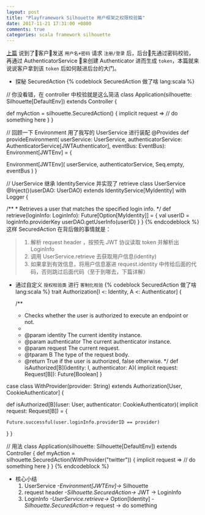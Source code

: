 ```yaml
---
layout: post
title: "Playframework Silhouette 用户框架之权限校验篇"
date: 2017-11-21 17:31:00 +0800
comments: true
categories: scala framework silhouette
---
```


[上篇](http://kdleong.com/blog/2017/11/21/silhouette1/) 说到了客户发送 `用户名+密码` 请求 `注册/登录` 后，后台先通过密码校验，再通过 AuthenticatorService 来创建 Authenticator 进而生成 `token`，本篇就来说说客户拿到该 `token` 后如何敲进后台的大门。
<!-- more -->
* 探秘 SecuredAction
{% codeblock SecuredAction 做了啥 lang:scala %}

// 你没看错，在 controller 中校验就是这么简洁
class Application(silhouette: Silhouette[DefaultEnv]) extends Controller {

  def myAction = silhouette.SecuredAction() { implicit request =>
    // do something here
  }
}

// 回顾一下 Environment 用了我写的 UserService 进行装配
@Provides
def provideEnvironment(
  userService: UserService,
  authenticatorService: AuthenticatorService[JWTAuthenticator],
  eventBus: EventBus): Environment[JWTEnv] = {

  Environment[JWTEnv](
    userService,
    authenticatorService,
    Seq.empty,
    eventBus
  )
}

// UserService 继承 IdentityService 并实现了 retrieve
class UserService @Inject()(userDAO: UserDAO) extends
  IdentityService[MyIdentity] with Logger {

  /**
    * Retrieves a user that matches the specified login info.
    */
  def retrieve(loginInfo: LoginInfo): Future[Option[MyIdentity]] = {
    val userID = loginInfo.providerKey
    userDAO.getUserInfo(userID)
  }
}
{% endcodeblock %}
  这样 SecuredAction 在背后做的事情就是：
> 1. 解析 request header ，按预先 JWT 协议读取 token 并解析出 LoginInfo
> 2. 调用 UserService.retrieve 去获取用户信息(identity)
> 3. 如果拿到有效信息，将用户信息塞进 request.identity 中传给后面的代码，否则跳过后面代码（至于到哪去，下篇详解）

* 通过自定义 `授权校验类` 进行 `客制化校验`
{% codeblock SecuredAction 做了啥 lang:scala %}
trait Authorization[I <: Identity, A <: Authenticator] {

  /**
   * Checks whether the user is authorized to execute an endpoint or not.
   *
   * @param identity The current identity instance.
   * @param authenticator The current authenticator instance.
   * @param request The current request.
   * @tparam B The type of the request body.
   * @return True if the user is authorized, false otherwise.
   */
  def isAuthorized[B](identity: I, authenticator: A)(
    implicit request: Request[B]): Future[Boolean]
}

case class WithProvider(provider: String) extends Authorization[User, CookieAuthenticator] {
  
  def isAuthorized[B](user: User, authenticator: CookieAuthenticator)(
    implicit request: Request[B]) = {
    
    Future.successful(user.loginInfo.providerID == provider)
  }
}

// 用法
class Application(silhouette: Silhouette[DefaultEnv]) extends Controller {
  def myAction = silhouette.SecuredAction(WithProvider("twitter")) { implicit request =>
    // do something here
  }
}
{% endcodeblock %}

* 核心小结
  1. UserService _-Environment[JWTEnv]->_ Silhouette
  2. request header _-Silhouette.SecuredAction->_ JWT -> LoginInfo
  3. LoginInfo _-UserService.retrieve->_ Option[Identity] _-Silhouette.SecuredAction->_ request -> do something